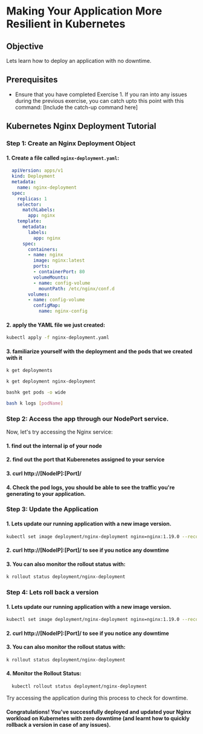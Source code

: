 # Making Your Application More Resilient in Kubernetes

## Objective
Lets learn how to deploy an application with no downtime.

## Prerequisites

- Ensure that you have completed Exercise 1. If you ran into any issues during the previous exercise, you can catch upto this point with this command:
[Include the catch-up command here]



## Kubernetes Nginx Deployment Tutorial


### Step 1: Create an Nginx Deployment Object


#### 1. **Create a file** called `nginx-deployment.yaml`:

 ```yaml
   apiVersion: apps/v1
   kind: Deployment
   metadata:
     name: nginx-deployment
   spec:
     replicas: 1
     selector:
       matchLabels:
         app: nginx
     template:
       metadata:
         labels:
           app: nginx
       spec:
         containers:
         - name: nginx
           image: nginx:latest
           ports:
           - containerPort: 80
           volumeMounts:
           - name: config-volume
             mountPath: /etc/nginx/conf.d
         volumes:
         - name: config-volume
           configMap:
             name: nginx-config
```
 #### 2. apply the YAML file we just created:

  ```bash
  kubectl apply -f nginx-deployment.yaml
  ```
  #### 3. familiarize yourself with the deployment and the pods that we created with it
  ```bash
  k get deployments
  ```
  ```bash 
  k get deployment nginx-deployment
  ```
  ```bash
  bashk get pods -o wide
  ```
  ```bash
  bash k logs [podName]
  ```

### Step 2: Access the app through our NodePort service.

Now, let's try accessing the Nginx service:

#### 1. find out the internal ip of your node
#### 2. find out the port that Kuberenetes assigned to your service
#### 3. curl http://[NodeIP]:[Port]/
#### 4. Check the pod logs, you should be able to see the traffic you're generating to your application.
    

### Step 3: Update the Application

#### 1. Lets update our running application with a new image version.

```bash
kubectl set image deployment/nginx-deployment nginx=nginx:1.19.0 --record
```

#### 2. curl http://[NodeIP]:[Port]/ to see if you notice any downtime
#### 3. You can also monitor the rollout status with:
```bash 
k rollout status deployment/nginx-deployment
```


### Step 4: Lets roll back a version

#### 1. Lets update our running application with a new image version.

```bash 
kubectl set image deployment/nginx-deployment nginx=nginx:1.19.0 --record
```

#### 2. curl http://[NodeIP]:[Port]/ to see if you notice any downtime
#### 3. You can also monitor the rollout status with:
```bash
k rollout status deployment/nginx-deployment
```
#### 4. Monitor the Rollout Status:

```bash
  kubectl rollout status deployment/nginx-deployment
```
  Try accessing the application during this process to check for downtime.


#### Congratulations! You've successfully deployed and updated your Nginx workload on Kubernetes with zero downtime (and learnt how to quickly rollback a version in case of any issues).
